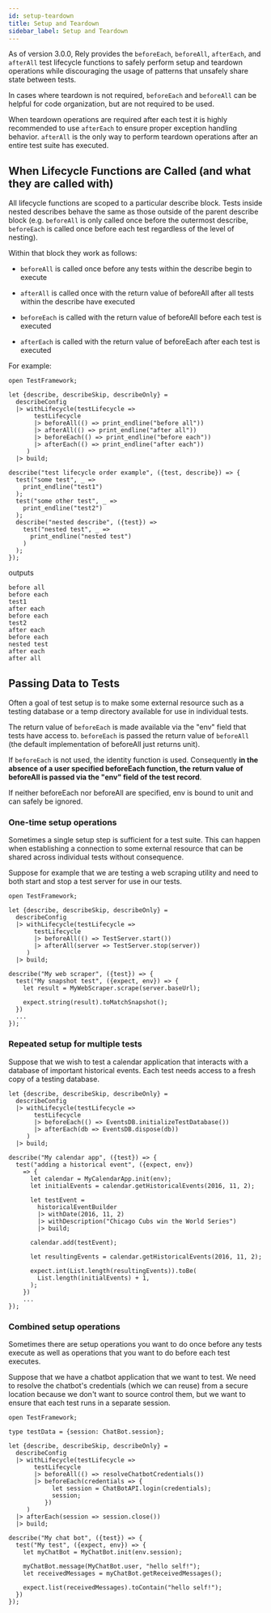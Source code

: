 ```yaml
---
id: setup-teardown
title: Setup and Teardown
sidebar_label: Setup and Teardown
---
```


As of version 3.0.0, Rely provides the `beforeEach`, `beforeAll`, `afterEach`, and `afterAll` test lifecycle functions to safely perform setup and teardown operations while discouraging the usage of patterns that unsafely share state between tests.

In cases where teardown is not required, `beforeEach` and `beforeAll` can be helpful for code organization, but are not required to be used.

When teardown operations are required after each test it is highly recommended to use `afterEach` to ensure proper exception handling behavior. `afterAll` is the only way to perform teardown operations after an entire test suite has executed.

## When Lifecycle Functions are Called (and what they are called with)

All lifecycle functions are scoped to a particular describe block. Tests inside nested describes behave the same as those outside of the parent describe block (e.g. `beforeAll` is only called once before the outermost describe, `beforeEach` is called once before each test regardless of the level of nesting).

Within that block they work as follows:

- `beforeAll` is called once before any tests within the describe begin to execute

- `afterAll` is called once with the return value of beforeAll after all tests within the describe have executed

- `beforeEach` is called with the return value of beforeAll before each test is executed

- `afterEach` is called with the return value of beforeEach after each test is executed

For example:

```reason
open TestFramework;

let {describe, describeSkip, describeOnly} =
  describeConfig
  |> withLifecycle(testLifecycle =>
       testLifecycle
       |> beforeAll(() => print_endline("before all"))
       |> afterAll(() => print_endline("after all"))
       |> beforeEach(() => print_endline("before each"))
       |> afterEach(() => print_endline("after each"))
     )
  |> build;

describe("test lifecycle order example", ({test, describe}) => {
  test("some test", _ =>
    print_endline("test1")
  );
  test("some other test", _ =>
    print_endline("test2")
  );
  describe("nested describe", ({test}) =>
    test("nested test", _ =>
      print_endline("nested test")
    )
  );
});
```
outputs
```shell
before all
before each
test1
after each
before each
test2
after each
before each
nested test
after each
after all
```

## Passing Data to Tests

Often a goal of test setup is to make some external resource such as a testing database or a temp directory available for use in individual tests.

The return value of `beforeEach` is made available via the "env" field that tests have access to. `beforeEach` is passed the return value of `beforeAll` (the default implementation of beforeAll just returns unit).

If `beforeEach` is not used, the identity function is used. Consequently __in the absence of a user specified beforeEach function, the return value of beforeAll is passed via the "env" field of the test record__.

If neither beforeEach nor beforeAll are specified, env is bound to unit and can safely be ignored.

### One-time setup operations

Sometimes a single setup step is sufficient for a test suite. This can happen when establishing a connection to some external resource that can be shared across individual tests without consequence.

Suppose for example that we are testing a web scraping utility and need to both start and stop a test server for use in our tests.

```reason
open TestFramework;

let {describe, describeSkip, describeOnly} =
  describeConfig
  |> withLifecycle(testLifecycle =>
       testLifecycle
       |> beforeAll(() => TestServer.start())
       |> afterAll(server => TestServer.stop(server))
     )
  |> build;

describe("My web scraper", ({test}) => {
  test("My snapshot test", ({expect, env}) => {
    let result = MyWebScraper.scrape(server.baseUrl);

    expect.string(result).toMatchSnapshot();
  })
  ...
});
```

### Repeated setup for multiple tests

Suppose that we wish to test a calendar application that interacts with a database of important historical events. Each test needs access to a fresh copy of a testing database.

```reason
let {describe, describeSkip, describeOnly} =
  describeConfig
  |> withLifecycle(testLifecycle =>
       testLifecycle
       |> beforeEach(() => EventsDB.initializeTestDatabase())
       |> afterEach(db => EventsDB.dispose(db))
     )
  |> build;

describe("My calendar app", ({test}) => {
  test("adding a historical event", ({expect, env})
    => {
      let calendar = MyCalendarApp.init(env);
      let initialEvents = calendar.getHistoricalEvents(2016, 11, 2);

      let testEvent =
        historicalEventBuilder
        |> withDate(2016, 11, 2)
        |> withDescription("Chicago Cubs win the World Series")
        |> build;

      calendar.add(testEvent);

      let resultingEvents = calendar.getHistoricalEvents(2016, 11, 2);

      expect.int(List.length(resultingEvents)).toBe(
        List.length(initialEvents) + 1,
      );
    })
    ...
});
```

### Combined setup operations

Sometimes there are setup operations you want to do once before any tests execute as well as operations that you want to do before each test executes.

Suppose that we have a chatbot application that we want to test. We need to resolve the chatbot's credentials (which we can reuse) from a secure location because we don't want to source control them, but we want to ensure that each test runs in a separate session.

```reason
open TestFramework;

type testData = {session: ChatBot.session};

let {describe, describeSkip, describeOnly} =
  describeConfig
  |> withLifecycle(testLifecycle =>
       testLifecycle
       |> beforeAll(() => resolveChatbotCredentials())
       |> beforeEach(credentials => {
            let session = ChatBotAPI.login(credentials);
            session;
          })
     )
  |> afterEach(session => session.close())
  |> build;

describe("My chat bot", ({test}) => {
  test("My test", ({expect, env}) => {
    let myChatBot = MyChatBot.init(env.session);

    myChatBot.message(MyChatBot.user, "hello self!");
    let receivedMessages = myChatBot.getReceivedMessages();

    expect.list(receivedMessages).toContain("hello self!");
  })
});
```


